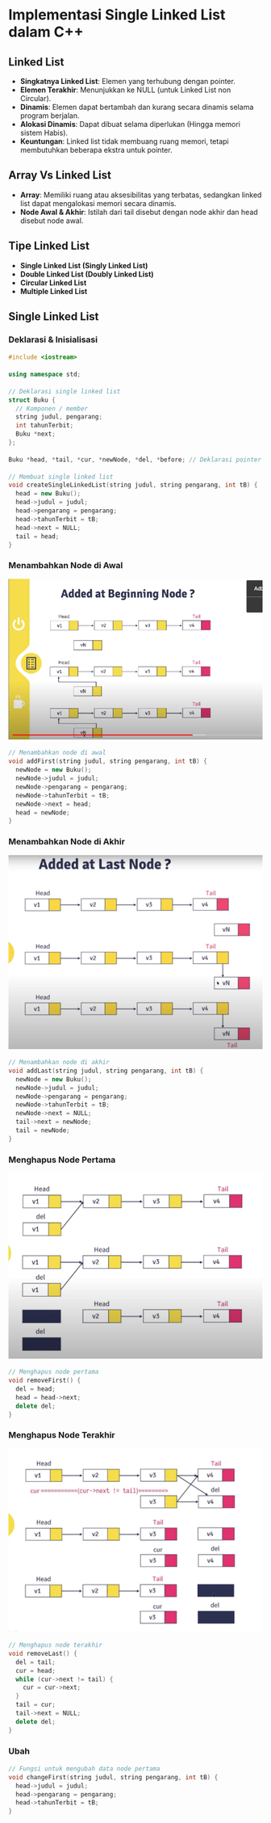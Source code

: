 # Implementasi Single Linked List dalam C++

## Linked List

- **Singkatnya Linked List**: Elemen yang terhubung dengan pointer.
- **Elemen Terakhir**: Menunjukkan ke NULL (untuk Linked List non Circular).
- **Dinamis**: Elemen dapat bertambah dan kurang secara dinamis selama program berjalan.
- **Alokasi Dinamis**: Dapat dibuat selama diperlukan (Hingga memori sistem Habis).
- **Keuntungan**: Linked list tidak membuang ruang memori, tetapi membutuhkan beberapa ekstra untuk pointer.

## Array Vs Linked List

- **Array**: Memiliki ruang atau aksesibilitas yang terbatas, sedangkan linked list dapat mengalokasi memori secara dinamis.
- **Node Awal & Akhir**: Istilah dari tail disebut dengan node akhir dan head disebut node awal.

## Tipe Linked List

- **Single Linked List (Singly Linked List)**
- **Double Linked List (Doubly Linked List)**
- **Circular Linked List**
- **Multiple Linked List**

## Single Linked List

### Deklarasi & Inisialisasi

```cpp
#include <iostream>

using namespace std;

// Deklarasi single linked list
struct Buku {
  // Komponen / member
  string judul, pengarang;
  int tahunTerbit;
  Buku *next;
};

Buku *head, *tail, *cur, *newNode, *del, *before; // Deklarasi pointer untuk node-nodenya

// Membuat single linked list
void createSingleLinkedList(string judul, string pengarang, int tB) {
  head = new Buku();
  head->judul = judul;
  head->pengarang = pengarang;
  head->tahunTerbit = tB;
  head->next = NULL;
  tail = head;
}
```

### Menambahkan Node di Awal

![Add at beginning Node](image_2.png)

```cpp
// Menambahkan node di awal
void addFirst(string judul, string pengarang, int tB) {
  newNode = new Buku();
  newNode->judul = judul;
  newNode->pengarang = pengarang;
  newNode->tahunTerbit = tB;
  newNode->next = head;
  head = newNode;
}
```

### Menambahkan Node di Akhir

![Add at Last Node](image_5.png)

```cpp
// Menambahkan node di akhir
void addLast(string judul, string pengarang, int tB) {
  newNode = new Buku();
  newNode->judul = judul;
  newNode->pengarang = pengarang;
  newNode->tahunTerbit = tB;
  newNode->next = NULL;
  tail->next = newNode;
  tail = newNode;
}
```

### Menghapus Node Pertama

![Delete the first node](image_6.png)

```cpp
// Menghapus node pertama
void removeFirst() {
  del = head;
  head = head->next;
  delete del;
}
```

### Menghapus Node Terakhir

![Delete the Last Node](image_7.png)

```cpp
// Menghapus node terakhir
void removeLast() {
  del = tail;
  cur = head;
  while (cur->next != tail) {
    cur = cur->next;
  }
  tail = cur;
  tail->next = NULL;
  delete del;
}
```

### Ubah

```cpp
// Fungsi untuk mengubah data node pertama
void changeFirst(string judul, string pengarang, int tB) {
  head->judul = judul;
  head->pengarang = pengarang;
  head->tahunTerbit = tB;
}
